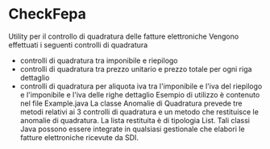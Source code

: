# CheckFepa
Utility per il controllo di quadratura delle fatture elettroniche
Vengono effettuati i seguenti controlli di quadratura
- controlli di quadratura tra imponibile e riepilogo
- controlli di quadratura tra prezzo unitario e prezzo totale per ogni riga dettaglio
- controlli di quadratura per aliquota iva tra l'imponibile e l'iva del riepilogo e l'imponibile e l'iva delle righe dettaglio
Esempio di utilizzo è contenuto nel file Example.java
La classe Anomalie di Quadratura prevede tre metodi relativi ai 3 controlli di quadratura e un metodo che restituisce le anomalie di quadratura. La lista restituita è di tipologia List. 
Tali classi Java possono essere integrate in qualsiasi gestionale che elabori le fatture elettroniche ricevute da SDI.



